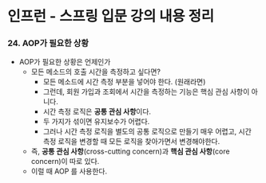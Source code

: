 # 인프런 - 스프링 입문 강의 내용 정리

### 24. AOP가 필요한 상황

- AOP가 필요한 상황은 언제인가
  - 모든 메소드의 호출 시간을 측정하고 싶다면?
    - 모든 메소드에 시간 측정 부분을 넣어야 한다. (원래라면)
    - 그런데, 회원 가입과 조회에서 시간을 측정하는 기능은 핵심 관심 사항이 아니다.
    - 시간 측정 로직은 <b>공통 관심 사항</b>이다.
    - 두 가지가 섞이면 유지보수가 어렵다.
    - 그러나 시간 측정 로직을 별도의 공통 로직으로 만들기 매우 어렵고, 시간 측정 로직을 변경할 때 모든 로직을 찾아가면서 변경해야한다.
  - 즉, <b>공통 관심 사항</b>(cross-cutting concern)과 <b>핵심 관심 사항</b>(core concern)이 따로 있다.
  - 이럴 때 AOP 를 사용한다.

<br/>
